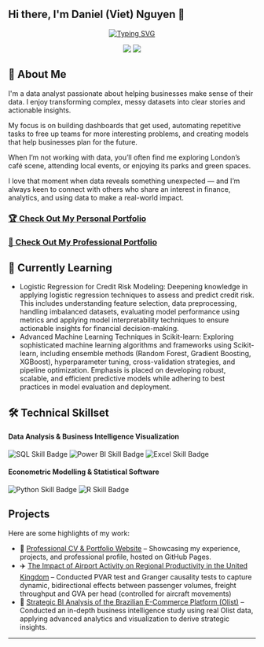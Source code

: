 ## Hi there, I'm Daniel (Viet) Nguyen 👋

<div align="center">
  <!--  You can customize the typing text in the "lines=" section of the URL below -->
  <!--  For an ampersand (&), use &amp; (e.g., Analytics+%26+Optimization) -->
  <a href="https://git.io/typing-svg"><img src="https://readme-typing-svg.herokuapp.com?font=Fira+Code&weight=800&duration=4000&pause=1000&center=true&vCenter=true&width=435&lines=Apsiring+Analyst+%7C+Consultant;Turning+data+into+actionable+insight" alt="Typing SVG" /></a>
</div>

<!-- 🔗 Update these links with your own social media and contact information -->
<p align="center">
  <a href="www.linkedin.com/in/danielviet24"><img src="https://img.shields.io/badge/LinkedIn-Connect-blue?style=for-the-badge&logo=linkedin"></a>
  <a href="mailto:daniel.h.nguyen24@gmail.com"><img src="https://img.shields.io/badge/Email-Contact-green?style=for-the-badge&logo=gmail"></a>
</p>

## 🚀 About Me 
I'm a data analyst passionate about helping businesses make sense of their data. I enjoy transforming complex, messy datasets into clear stories and actionable insights.

My focus is on building dashboards that get used, automating repetitive tasks to free up teams for more interesting problems, and creating models that help businesses plan for the future.

When I’m not working with data, you’ll often find me exploring London’s café scene, attending local events, or enjoying its parks and green spaces. 

I love that moment when data reveals something unexpected — and I’m always keen to connect with others who share an interest in finance, analytics, and using data to make a real-world impact.

<!-- 🌐 Replace "your-username" with your actual GitHub username -->
### [🏆 Check Out My Personal Portfolio](https://github.com/Danny-NG-9999/Academic-and-Personal-Projects)

### [💼 Check Out My Professional Portfolio](https://github.com/Danny-NG-9999/Professional-Projects)
      

## 🌱 Currently Learning 
- Logistic Regression for Credit Risk Modeling: Deepening knowledge in applying logistic regression techniques to assess and predict credit risk. This includes understanding feature selection, data preprocessing, handling imbalanced datasets, evaluating model performance using metrics and applying model interpretability techniques to ensure actionable insights for financial decision-making.
- Advanced Machine Learning Techniques in Scikit-learn: Exploring sophisticated machine learning algorithms and frameworks using Scikit-learn, including ensemble methods (Random Forest, Gradient Boosting, XGBoost), hyperparameter tuning, cross-validation strategies, and pipeline optimization. Emphasis is placed on developing robust, scalable, and efficient predictive models while adhering to best practices in model evaluation and deployment.

## 🛠️ Technical Skillset
<!-- This section uses Shields.io badges. You can customize them or create your own!-->
#### Data Analysis & Business Intelligence Visualization
<p>
  <!-- 💡 Go to Shields.io to create your own badges -->
  <img src="https://img.shields.io/badge/SQL-Intermediate-4479A1?style=flat&logo=mysql&logoColor=white" alt="SQL Skill Badge">
  <img src="https://img.shields.io/badge/Power%20BI-Advance-F2C811?style=flat&logo=powerbi&logoColor=white" alt="Power BI Skill Badge">
  <img src="https://img.shields.io/badge/Excel-Advance-217346?style=flat&logo=microsoft-excel&logoColor=white" alt="Excel Skill Badge">
</p>

#### Econometric Modelling & Statistical Software
<p>
  <img src="https://img.shields.io/badge/Python-Intermediate-3776AB?style=flat&logo=python&logoColor=white" alt="Python Skill Badge">
  <img src="https://img.shields.io/badge/R-Intermediate-276DC3?style=flat&logo=r&logoColor=white" alt="R Skill Badge">
</p>


## Projects  
Here are some highlights of my work:  
- 📝 [Professional CV & Portfolio Website](https://danny-ng-9999.github.io//) – Showcasing my experience, projects, and professional profile, hosted on GitHub Pages.
- ✈️ [The Impact of Airport Activity on Regional Productivity in the United Kingdom](https://github.com/Danny-NG-9999/Academic-and-Personal-Projects/tree/main/Dissertation%20Project) – Conducted PVAR test and Granger causality tests to capture dynamic, bidirectional effects between passenger volumes, freight throughput and GVA per head (controlled for aircraft movements)
- 🛒 [ Strategic BI Analysis of the Brazilian E-Commerce Platform (Olist)](https://github.com/Danny-NG-9999/Professional-Projects/tree/main/E-Commerce) – Conducted an in-depth business intelligence study using real Olist data, applying advanced analytics and visualization to derive strategic insights.

---
